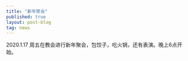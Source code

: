 ```yaml
---
title: "新年聚会"
published: true
layout: post-blog
tag: news
---
```



2020.1.17 周五在教会进行新年聚会，包饺子，吃火锅，还有表演。晚上6点开始。